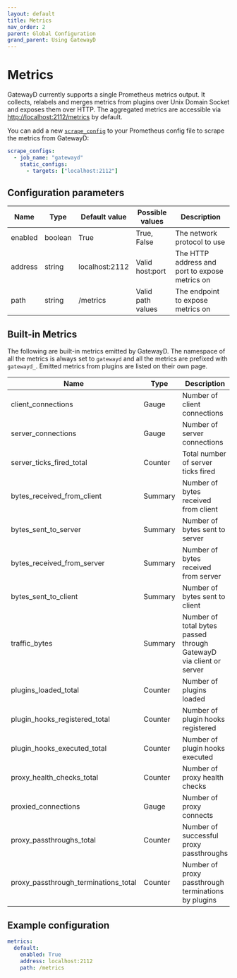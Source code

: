 ```yaml
---
layout: default
title: Metrics
nav_order: 2
parent: Global Configuration
grand_parent: Using GatewayD
---
```


# Metrics

GatewayD currently supports a single Prometheus metrics output. It collects, relabels and merges metrics from plugins over Unix Domain Socket and exposes them over HTTP. The aggregated metrics are accessible via [http://localhost:2112/metrics](http://localhost:2112/metrics) by default.

You can add a new [`scrape_config`](https://prometheus.io/docs/prometheus/latest/configuration/configuration/#scrape_config) to your Prometheus config file to scrape the metrics from GatewayD:

```yaml
scrape_configs:
  - job_name: "gatewayd"
    static_configs:
      - targets: ["localhost:2112"]
```

## Configuration parameters

| Name    | Type    | Default value  | Possible values   | Description                                    |
| ------- | ------- | -------------- | ----------------- | ---------------------------------------------- |
| enabled | boolean | True           | True, False       | The network protocol to use                    |
| address | string  | localhost:2112 | Valid host:port   | The HTTP address and port to expose metrics on |
| path    | string  | /metrics       | Valid path values | The endpoint to expose metrics on              |

## Built-in Metrics

The following are built-in metrics emitted by GatewayD. The namespace of all the metrics is always set to `gatewayd` and all the metrics are prefixed with `gatewayd_`. Emitted metrics from plugins are listed on their own page.

| Name                                 | Type    | Description                                                        |
| ------------------------------------ | ------- | ------------------------------------------------------------------ |
| client_connections                   | Gauge   | Number of client connections                                       |
| server_connections                   | Gauge   | Number of server connections                                       |
| server_ticks_fired_total             | Counter | Total number of server ticks fired                                 |
| bytes_received_from_client           | Summary | Number of bytes received from client                               |
| bytes_sent_to_server                 | Summary | Number of bytes sent to server                                     |
| bytes_received_from_server           | Summary | Number of bytes received from server                               |
| bytes_sent_to_client                 | Summary | Number of bytes sent to client                                     |
| traffic_bytes                        | Summary | Number of total bytes passed through GatewayD via client or server |
| plugins_loaded_total                 | Counter | Number of plugins loaded                                           |
| plugin_hooks_registered_total        | Counter | Number of plugin hooks registered                                  |
| plugin_hooks_executed_total          | Counter | Number of plugin hooks executed                                    |
| proxy_health_checks_total            | Counter | Number of proxy health checks                                      |
| proxied_connections                  | Gauge   | Number of proxy connects                                           |
| proxy_passthroughs_total             | Counter | Number of successful proxy passthroughs                            |
| proxy_passthrough_terminations_total | Counter | Number of proxy passthrough terminations by plugins                |

## Example configuration

```yaml
metrics:
  default:
    enabled: True
    address: localhost:2112
    path: /metrics
```
